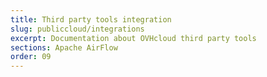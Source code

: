 ```yaml
---
title: Third party tools integration
slug: publiccloud/integrations
excerpt: Documentation about OVHcloud third party tools
sections: Apache AirFlow
order: 09
---
```

